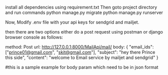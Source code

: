 install all dependencies using requirement.txt
Then
goto project directory and run commands
python manage.py migrate
python manage.py runserver

Now,
Modify .env file with your api keys for sendgrid and mailjet.

then there are two options
either do a post request using postman or django browser console as follows:

method: Post
url:  http://127.0.0.1:8000/MailApi/mail/
body: 
{
    "email_ids": ["prince01@gmail.com", "skit@gmail.com"],
    "subject": "hey there Prince this side",
    "content": "welcome to Email service by mailjet and sendgrid"
}

#this is a sample example for body param which need to be in json format


